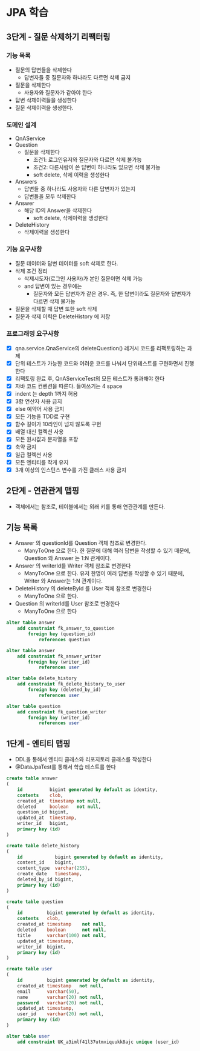 # JPA 학습

## 3단계 - 질문 삭제하기 리팩터링

### 기능 목록

- 질문의 답변들을 삭제한다
    - 답변자들 중 질문자와 하나라도 다르면 삭제 금지
- 질문을 삭제한다
    - 사용자와 질문자가 같아야 한다
- 답변 삭제이력들을 생성한다
- 질문 삭제이력을 생성한다.

### 도메인 설계

- QnAService
- Question
    - 질문을 삭제한다
        - 조건1: 로그인유저와 질문자와 다르면 삭제 불가능
        - 조건2: 다른사람이 쓴 답변이 하나라도 있으면 삭제 불가능
        - soft delete, 삭제 이력을 생성한다
- Answers
    - 답변들 중 하나라도 사용자와 다른 답변자가 있는지
    - 답변들을 모두 삭제한다
- Answer
    - 해당 ID의 Answer을 삭제한다
        - soft delete, 삭제이력을 생성한다
- DeleteHistory
    - 삭제이력을 생성한다

### 기능 요구사항

- 질문 데이터와 답변 데이터를 soft 삭제로 한다.
- 삭제 조건 정리
    - 삭제시도자(로그인 사용자)가 본인 질문이면 삭제 가능
    - and 답변이 있는 경우에는
        - 질문자와 모든 답변자가 같은 경우. 즉, 한 답변이라도 질문자와 답변자가 다르면 삭제 불가능
- 질문을 삭제할 때 답변 또한 soft 삭제
- 질문과 삭제 이력은 DeleteHistory 에 저장

### 프로그래밍 요구사항

- [x] qna.service.QnaService의 deleteQuestion() 레거시 코드를 리팩토링하는 과제
- [x] 단위 테스트가 가능한 코드와 어려운 코드를 나눠서 단위테스트를 구현하면서 진행한다
- [x] 리팩토링 완료 후, QnAServiceTest의 모든 테스트가 통과해야 한다
- [x] 자바 코드 컨벤션을 따른다. 들여쓰기는 4 space
- [x] indent 는 depth 1까지 허용
- [x] 3항 연산자 사용 금지
- [x] else 예약어 사용 금지
- [x] 모든 기능을 TDD로 구현
- [x] 함수 길이가 10라인이 넘지 않도록 구현
- [x] 배열 대신 컬렉션 사용
- [x] 모든 원시값과 문자열을 포장
- [x] 축약 금지
- [x] 일급 컬렉션 사용
- [x] 모든 엔티티를 작게 유지
- [x] 3개 이상의 인스턴스 변수를 가진 클래스 사용 금지

## 2단계 - 연관관계 맵핑

- 객체에서는 참조로, 테이블에서는 외래 키를 통해 연관관계를 만든다.

## 기능 목록

- Answer 의 questionId를 Question 객체 참조로 변경한다.
    - ManyToOne 으로 한다. 한 질문에 대해 여러 답변을 작성할 수 있기 때문에, Question 와 Answer 는 1:N 관계이다.
- Answer 의 writerId를 Writer 객체 참조로 변경한다
    - ManyToOne 으로 한다. 유저 한명이 여러 답변을 작성할 수 있기 때문에, Writer 와 Answer는 1:N 관계이다.
- DeleteHistory 의 deleteById 를 User 객체 참조로 변경한다
    - ManyToOne 으로 한다.
- Question 의 writerId를 User 참조로 변경한다
    - ManyToOne 으로 한다

```sql
alter table answer
    add constraint fk_answer_to_question
        foreign key (question_id)
            references question

alter table answer
    add constraint fk_answer_writer
        foreign key (writer_id)
            references user

alter table delete_history
    add constraint fk_delete_history_to_user
        foreign key (deleted_by_id)
            references user

alter table question
    add constraint fk_question_writer
        foreign key (writer_id)
            references user
```

## 1단계 - 엔티티 맵핑

- DDL을 통해서 엔티티 클래스와 리포지토리 클래스를 작성한다
- @DataJpaTest를 통해서 학습 테스트를 한다

```sql
create table answer
(
    id          bigint generated by default as identity,
    contents    clob,
    created_at  timestamp not null,
    deleted     boolean   not null,
    question_id bigint,
    updated_at  timestamp,
    writer_id   bigint,
    primary key (id)
)

create table delete_history
(
    id            bigint generated by default as identity,
    content_id    bigint,
    content_type  varchar(255),
    create_date   timestamp,
    deleted_by_id bigint,
    primary key (id)
)

create table question
(
    id         bigint generated by default as identity,
    contents   clob,
    created_at timestamp    not null,
    deleted    boolean      not null,
    title      varchar(100) not null,
    updated_at timestamp,
    writer_id  bigint,
    primary key (id)
)

create table user
(
    id         bigint generated by default as identity,
    created_at timestamp   not null,
    email      varchar(50),
    name       varchar(20) not null,
    password   varchar(20) not null,
    updated_at timestamp,
    user_id    varchar(20) not null,
    primary key (id)
)

alter table user
    add constraint UK_a3imlf41l37utmxiquukk8ajc unique (user_id)
```
